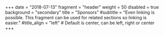 +++
date = "2018-07-13"
fragment = "header"
weight = 50
disabled = true
background = "secondary"
title = "Sponsors"
#subtitle = "Even linking is possible. This fragment can be used for related sections so linking is easier."
#title_align = "left" # Default is center, can be left, right or center
+++